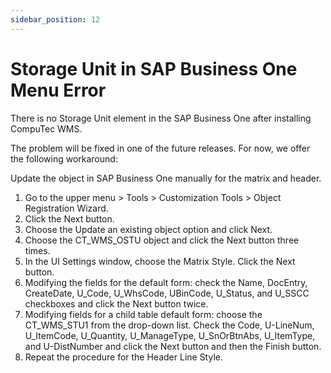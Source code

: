 ```yaml
---
sidebar_position: 12
---
```


# Storage Unit in SAP Business One Menu Error

There is no Storage Unit element in the SAP Business One after installing CompuTec WMS.

The problem will be fixed in one of the future releases. For now, we offer the following workaround:

Update the object in SAP Business One manually for the matrix and header.

1. Go to the upper menu > Tools > Customization Tools > Object Registration Wizard.
2. Click the Next button.
3. Choose the Update an existing object option and click Next.
4. Choose the CT_WMS_OSTU object and click the Next button three times.
5. In the UI Settings window, choose the Matrix Style. Click the Next button.
6. Modifying the fields for the default form: check the Name, DocEntry, CreateDate, U_Code, U_WhsCode, UBinCode, U_Status, and U_SSCC checkboxes and click the Next button twice.
7. Modifying fields for a child table default form: choose the CT_WMS_STU1 from the drop-down list. Check the Code, U-LineNum, U_ItemCode, U_Quantity, U_ManageType, U_SnOrBtnAbs, U_ItemType, and U-DistNumber and click the Next button and then the Finish button.
8. Repeat the procedure for the Header Line Style.
